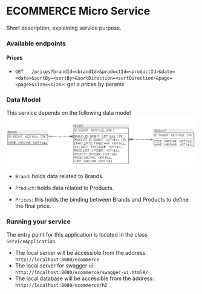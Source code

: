 # ECOMMERCE Micro Service #

Short description, explaining service purpose.

### Available endpoints ###

#### Prices
* `GET   /prices?brandId=<brandId>&productId=<productId>&date=<date>&sortBy=<sortBy>&sortDirection=<sortDirection>&page=<page>&size=<size>`: get a prices by params

### Data Model ###
This service depends on the following data model
![](docs/db-model.png)

* `Brand`: holds data related to Brands. 

* `Product`: holds data related to Products.

* `Prices`: this holds the binding between Brands and Products to define the final price.


### Running your service ###
The entry point for this application is located in the class `ServiceApplication`.
* The local server will be accessible from the address: `http://localhost:8080/ecommerce`
* The local server for swagger ui: `http://localhost:8080/ecommerce/swagger-ui.html#/`
* The local database will be accessible from the address: `http://localhost:8080/ecommerce/h2`